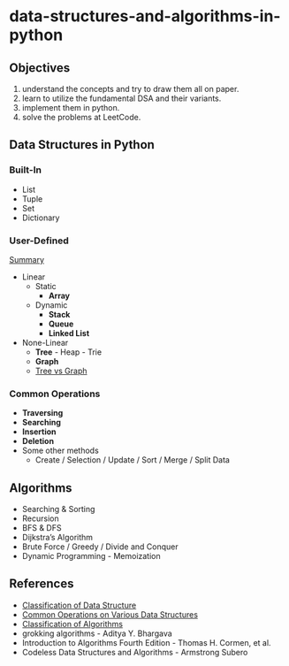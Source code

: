 # data-structures-and-algorithms-in-python

## Objectives

1. understand the concepts and try to draw them all on paper.
2. learn to utilize the fundamental DSA and their variants.
3. implement them in python.
4. solve the problems at LeetCode.

## Data Structures in Python

### Built-In

- List
- Tuple
- Set
- Dictionary

### User-Defined

[Summary](https://www.geeksforgeeks.org/what-is-data-structure-types-classifications-and-applications/#classification:~:text=Classification%20of%20Data%20Structure%3A%C2%A0)

- Linear
  - Static
    - **Array**
  - Dynamic
    - **Stack**
    - **Queue**
    - **Linked List**
- None-Linear
  - **Tree** - Heap - Trie
  - **Graph**
  - [Tree vs Graph](https://www.geeksforgeeks.org/difference-between-graph-and-tree/#:~:text=by%20following%20Fig.-,Graph%20vs%20Tree,-The%20basis%20of)

### Common Operations

- **Traversing**
- **Searching**
- **Insertion**
- **Deletion**
- Some other methods
  - Create / Selection / Update / Sort / Merge / Split Data

## Algorithms

- Searching & Sorting
- Recursion
- BFS & DFS
- Dijkstra’s Algorithm
- Brute Force / Greedy / Divide and Conquer
- Dynamic Programming - Memoization

## References

- [Classification of Data Structure](https://www.geeksforgeeks.org/what-is-data-structure-types-classifications-and-applications/#classification:~:text=Classification%20of%20Data%20Structure%3A%C2%A0)
- [Common Operations on Various Data Structures](https://www.geeksforgeeks.org/common-operations-on-various-data-structures/)
- [Classification of Algorithms](https://www.geeksforgeeks.org/classification-of-algorithms-with-examples/)
- grokking algorithms - Aditya Y. Bhargava
- Introduction to Algorithms Fourth Edition - Thomas H. Cormen, et al.
- Codeless Data Structures and Algorithms - Armstrong Subero